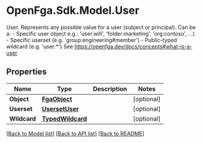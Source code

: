 # OpenFga.Sdk.Model.User
User.  Represents any possible value for a user (subject or principal). Can be a: - Specific user object e.g.: 'user:will', 'folder:marketing', 'org:contoso', ...) - Specific userset (e.g. 'group:engineering#member') - Public-typed wildcard (e.g. 'user:*')  See https://openfga.dev/docs/concepts#what-is-a-user

## Properties

Name | Type | Description | Notes
------------ | ------------- | ------------- | -------------
**Object** | [**FgaObject**](FgaObject.md) |  | [optional] 
**Userset** | [**UsersetUser**](UsersetUser.md) |  | [optional] 
**Wildcard** | [**TypedWildcard**](TypedWildcard.md) |  | [optional] 

[[Back to Model list]](../README.md#models) [[Back to API list]](../README.md#api-endpoints) [[Back to README]](../README.md)

